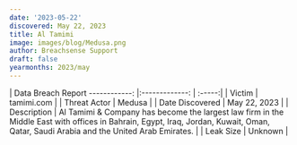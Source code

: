 ```yaml
---
date: '2023-05-22'
discovered: May 22, 2023
title: Al Tamimi
image: images/blog/Medusa.png
author: Breachsense Support
draft: false
yearmonths: 2023/may
---
```



| Data Breach Report
------------:     |:-------------:    | :-----:|
| Victim      | tamimi.com      | 
| Threat Actor      | Medusa      | 
| Date Discovered      | May 22, 2023      | 
| Description      | Al Tamimi & Company has become the largest law firm in the Middle East with offices in Bahrain, Egypt, Iraq, Jordan, Kuwait, Oman, Qatar, Saudi Arabia and the United Arab Emirates.      | 
| Leak Size      | Unknown      | 

